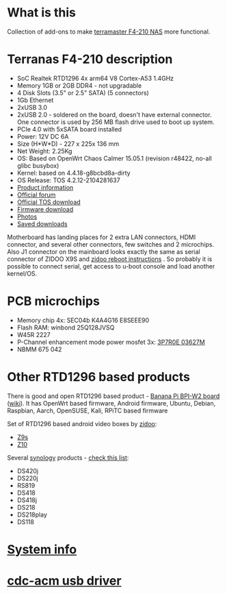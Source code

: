 # What is this
Collection of add-ons to make 
[terramaster F4-210 NAS](https://www.terra-master.com/us/products/homesoho-nas/f4-210.html)
more functional.


# Terranas F4-210 description
* SoC Realtek RTD1296 4x arm64 V8 Cortex-A53 1.4GHz
* Memory 1GB or 2GB DDR4 - not upgradable
* 4 Disk Slots (3.5" or 2.5" SATA) (5 connectors)
* 1Gb Ethernet
* 2xUSB 3.0
* 2xUSB 2.0 - soldered on the board, doesn't have external connector. One connector is 
  used by 256 MB flash drive used to boot up system.
* PCIe 4.0 with 5xSATA board installed
* Power: 12V DC 6A
* Size (H\*W\*D) - 227 x 225x 136 mm
* Net Weight: 2.25Kg
* OS: Based on OpenWrt Chaos Calmer 15.05.1 (revision r48422, no-all glibc busybox)
* Kernel: based on 4.4.18-g8bcbd8a-dirty
* OS Release: TOS 4.2.12-2104281637
* [Product information](https://www.terra-master.com/us/products/homesoho-nas/f4-210.html)
* [Official forum](https://forum.terra-master.com/en/index.php)
* [Official TOS download](https://support.terra-master.com/download/packages?product=F4-210)
* [Firmware download](https://forum.terra-master.com/en/viewtopic.php?f=75&t=696&sid=2e8ead4e56971ac5746353c6fe86d64d)
* [Photos](https://drive.google.com/drive/folders/1eQj4qI_QJrOEV6tIFl0UiBlMEKgG8rdo)
* [Saved downloads](https://drive.google.com/drive/folders/1oNhv_rqt5sSRDoS8HVc7HHRXaYsgglhv)

Motherboard has landing places for 2 extra LAN connectors, HDMI connector, and several 
other connectors, few switches and 2 microchips. Also J1 connector on the 
mainboard looks exactly the same as serial connector of ZIDOO X9S and 
[zidoo reboot instructions](http://forum.zidoo.tv/index.php?threads/how-to-flash-zidoo-x9s-unit.2959/page-8#post-38299)
. So probably
it is possible to connect serial, get access to u-boot console and load another kernel/OS.


# PCB microchips
* Memory chip 4x: SEC04b K4A4G16 E8SEEE90
* Flash RAM: winbond 25Q128JVSQ
* W45R 2227
* P-Channel enhancement mode power mosfet 3x: [3P7R0E 03627M](https://drive.google.com/file/d/1MJ2qHImw6wKAPJQ0lqrOCwq7A-XKP1CF/view)
* NBMM 675 042


# Other RTD1296 based products
There is good and open RTD1296 based product - 
[Banana Pi BPI-W2 board](http://www.banana-pi.org/w2.html)
([wiki](http://wiki.banana-pi.org/Banana_Pi_BPI-W2)). It has OpenWrt based firmware, 
Android firmware, Ubuntu, Debian, Raspbian, Aarch, OpenSUSE, Kali, RPiTC based firmware

Set of RTD1296 based android video boxes by [zidoo](https://www.zidoo.tv/):
* [Z9s](https://www.zidoo.tv/Product/index/model/Z9S/target/2INlOr7QH%2B1KKmVViAFMcQ%3D%3D.html)
* [Z10](https://www.zidoo.tv/Product/index/model/Z10/target/7kv1voas1D1KKmVViAFMcQ%3D%3D.html)

Several [synology](https://www.synology.com/) products -
[check this list](https://www.synology.com/en-us/knowledgebase/DSM/tutorial/Compatibility_Peripherals/What_kind_of_CPU_does_my_NAS_have):
* DS420j
* DS220j
* RS819
* DS418
* DS418j
* DS218
* DS218play
* DS118

# [System info](kernel/Readme.md)

# [cdc-acm usb driver](kernel/cdc-acm-usbdriver.md)
